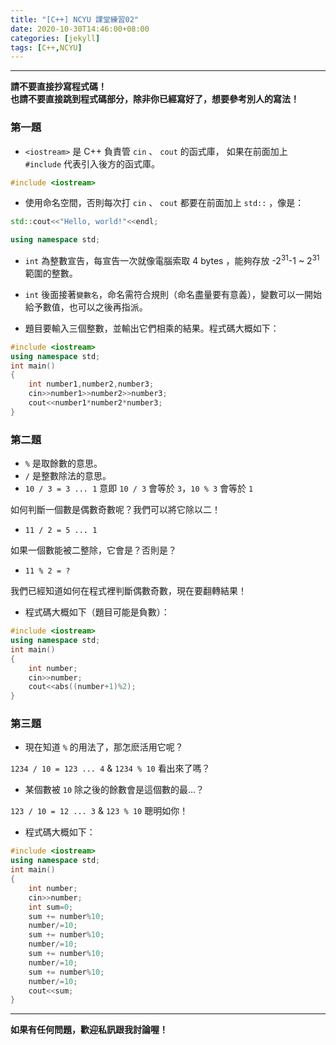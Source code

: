 ```yaml
---
title: "[C++] NCYU 課堂練習02"
date: 2020-10-30T14:46:00+08:00
categories: [jekyll]
tags: [C++,NCYU]
---
```


---
**請不要直接抄寫程式碼！** <br>
**也請不要直接跳到程式碼部分，除非你已經寫好了，想要參考別人的寫法！**

### 第一題

* `<iostream>` 是 C++ 負責管 `cin` 、 `cout` 的函式庫，
如果在前面加上 `#include` 代表引入後方的函式庫。<br>
```c++
#include <iostream>
```
* 使用命名空間，否則每次打 `cin` 、 `cout` 都要在前面加上 `std::` ，像是：
```c++
std::cout<<"Hello, world!"<<endl;
```
```c++
using namespace std;
```
* `int` 為整數宣告，每宣告一次就像電腦索取 4 bytes ，能夠存放 -2<sup>31</sup>-1 ~ 2<sup>31</sup> 範圍的整數。
* `int` 後面接著`變數名`，命名需符合規則（命名盡量要有意義），變數可以一開始給予數值，也可以之後再指派。

* 題目要輸入三個整數，並輸出它們相乘的結果。程式碼大概如下：
```c++
#include <iostream>
using namespace std;
int main()
{
    int number1,number2,number3;
    cin>>number1>>number2>>number3;
    cout<<number1*number2*number3;
}
```

### 第二題

* `%` 是取餘數的意思。
* `/` 是整數除法的意思。
* `10 / 3 = 3 ... 1` 意即 `10 / 3` 會等於 `3`，`10 % 3` 會等於 `1` <br>

如何判斷一個數是偶數奇數呢？我們可以將它除以二！
* `11 / 2 = 5 ... 1`<br>

如果一個數能被二整除，它會是？否則是？
* `11 % 2 = ?` <br>

我們已經知道如何在程式裡判斷偶數奇數，現在要翻轉結果！
* 程式碼大概如下（題目可能是負數）：
```c++
#include <iostream>
using namespace std;
int main()
{
    int number;
    cin>>number;
    cout<<abs((number+1)%2);
}
```

### 第三題

* 現在知道 `%` 的用法了，那怎麽活用它呢？<br>

`1234 / 10 = 123 ... 4` & `1234 % 10` 看出來了嗎？

* 某個數被 `10` 除之後的餘數會是這個數的最...？<br>

`123 / 10 = 12 ... 3` & `123 % 10` 聰明如你！

* 程式碼大概如下：
```c++
#include <iostream>
using namespace std;
int main()
{
    int number;
    cin>>number;
    int sum=0;
    sum += number%10;
    number/=10;
    sum += number%10;
    number/=10;
    sum += number%10;
    number/=10;
    sum += number%10;
    number/=10;
    cout<<sum;
}
```

---
**如果有任何問題，歡迎私訊跟我討論喔！**
